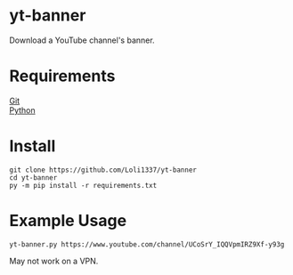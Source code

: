 # yt-banner
Download a YouTube channel's banner.
# Requirements
[Git](https://git-scm.com/downloads)<br>
[Python](https://www.python.org/downloads/)<br>
# Install
```
git clone https://github.com/Loli1337/yt-banner
cd yt-banner
py -m pip install -r requirements.txt
```
# Example Usage
```
yt-banner.py https://www.youtube.com/channel/UCoSrY_IQQVpmIRZ9Xf-y93g
```
May not work on a VPN.
